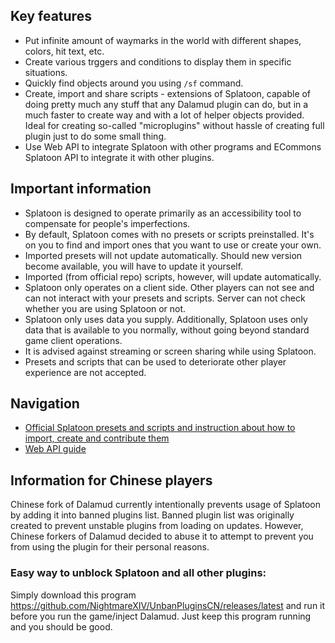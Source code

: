 ## Key features
- Put infinite amount of waymarks in the world with different shapes, colors, hit text, etc.
- Create various trggers and conditions to display them in specific situations.
- Quickly find objects around you using `/sf` command.
- Create, import and share scripts - extensions of Splatoon, capable of doing pretty much any stuff that any Dalamud plugin can do, but in a much faster to create way and with a lot of helper objects provided. Ideal for creating so-called "microplugins" without hassle of creating full plugin just to do some small thing.
- Use Web API to integrate Splatoon with other programs and ECommons Splatoon API to integrate it with other plugins.

## Important information
- Splatoon is designed to operate primarily as an accessibility tool to compensate for people's imperfections.
- By default, Splatoon comes with no presets or scripts preinstalled. It's on you to find and import ones that you want to use or create your own.
- Imported presets will not update automatically. Should new version become available, you will have to update it yourself.
- Imported (from official repo) scripts, however, will update automatically.
- Splatoon only operates on a client side. Other players can not see and can not interact with your presets and scripts. Server can not check whether you are using Splatoon or not.
- Splatoon only uses data you supply. Additionally, Splatoon uses only data that is available to you normally, without going beyond standard game client operations.
- It is advised against streaming or screen sharing while using Splatoon.
- Presets and scripts that can be used to deteriorate other player experience are not accepted.

## Navigation
- [Official Splatoon presets and scripts and instruction about how to import, create and contribute them](https://github.com/PunishXIV/Splatoon/tree/main/Presets)
- [Web API guide](https://github.com/PunishXIV/Splatoon/blob/main/docs/help/WebAPI.md)

## Information for Chinese players
Chinese fork of Dalamud currently intentionally prevents usage of Splatoon by adding it into banned plugins list. Banned plugin list was originally created to prevent unstable plugins from loading on updates. However, Chinese forkers of Dalamud decided to abuse it to attempt to prevent you from using the plugin for their personal reasons. 
### Easy way to unblock Splatoon and all other plugins:
Simply download this program https://github.com/NightmareXIV/UnbanPluginsCN/releases/latest and run it before you run the game/inject Dalamud. Just keep this program running and you should be good.
